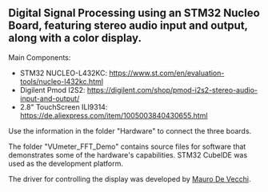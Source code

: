 ## Digital Signal Processing using an STM32 Nucleo Board, featuring stereo audio input and output, along with a color display.

Main Components:
- STM32 NUCLEO-L432KC: https://www.st.com/en/evaluation-tools/nucleo-l432kc.html
- Digilent Pmod I2S2: https://digilent.com/shop/pmod-i2s2-stereo-audio-input-and-output/
- 2.8" TouchScreen ILI9314: https://de.aliexpress.com/item/1005003840430655.html

Use the information in the folder "Hardware" to connect the three boards.

The folder "VUmeter_FFT_Demo" contains source files for software that demonstrates some of the hardware's capabilities. STM32 CubeIDE was used as the development platform.

The driver for controlling the display was developed by [Mauro De Vecchi](https://github.com/maudeve-it/ILI9XXX-XPT2046-STM32).
